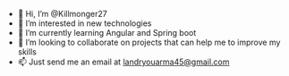 - 👋 Hi, I’m @Killmonger27
- 👀 I’m interested in new technologies
- 🌱 I’m currently learning Angular and Spring boot
- 💞️ I’m looking to collaborate on projects that can help me to improve my skills
- 📫 Just send me an email at landryouarma45@gmail.com

<!---
Killmonger27/Killmonger27 is a ✨ special ✨ repository because its `README.md` (this file) appears on your GitHub profile.
You can click the Preview link to take a look at your changes.
--->
